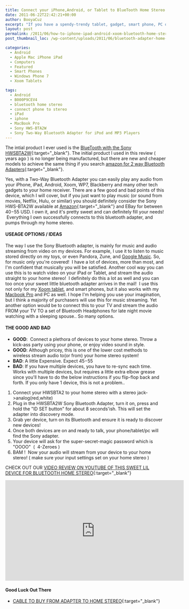 ```yaml
---
title: Connect your iPhone,Android, or Tablet to BlueTooth Home Stereo. Awesome!
date: 2011-06-22T22:42:21+00:00
author: BooyaCuz
excerpt: "If you have a spendy-trendy tablet, gadget, smart phone, PC or Mac you can easily connect it to your home stereo with a 2 way bluetooth adapter."
layout: post
permalink: /2011/06/how-to-iphone-ipad-android-xoom-bluetooth-home-stereo.html
post_thumbnail_loc: /wp-content/uploads/2011/06/bluetooth-adapter-home-stereo-ipad-android.jpg

categories:
  - Android
  - Apple Mac iPhone iPad
  - Computers
  - Featured
  - Smart Phones
  - Windows Phone 7
  - Xoom Tablets

tags:
  - Android
  - B000P9CEV4
  - bluetooth home stereo
  - connect phone to stereo
  - iPad
  - iphone
  - MacBook Pro
  - Sony HWS-BTA2W
  - Sony Two-Way Bluetooth Adapter for iPod and MP3 Players
---
```

The intial product I ever used is the [BlueTooth with the Sony HWSBTA2W](http://amzn.to/2su1Mgu){:target="_blank"}.  The initial product I used in this review ( years ago ) is no longer being manufactured, but there are new and cheaper models to achieve the same thing if you search [amazon for 2 way Bluetooth Adapters](http://amzn.to/2qOsOxw){:target="_blank"}.

Yes, with a Two-Way Bluetooth Adapter you can easily play any audio from your iPhone, iPad, Android, Xoom, WP7, Blackberry and many other tech gadgets to your home receiver. There are a few good and bad points of this device, which I will cover, but if you just want to play music (or sound from movies, Netflix, Hulu, or similar) you should definitely consider the Sony HWS-BTA2W available at [Amazon](http://amzn.to/2qOsOxw){:target="_blank"} and EBay for between $40-$55 USD. I own it, and it's pretty sweet and can definitely fill your needs!  Everything I own successfully connects to this bluetooth adapter, and pumps through my home stereo.

#### USEAGE OPTIONS / IDEAS

The way I use the Sony Bluetooth adapter, is mainly for music and audio streaming from video on my devices. For example, I use it to listen to music stored directly on my toys, or even Pandora, Zune, and <a title="My Experience with Google Music Beta for Android" href="/2011/05/my-experience-with-google-music-beta-for-android.html" target="_blank">Google Music</a>. So, for music only you're covered!  I have a lot of devices, more than most, and I'm confident that musically you will be satisfied. Another cool way you can use this is to watch video on your iPad or Tablet, and stream the audio straight to your home stereo!  I definitely do this a lot as well and you can too once your sweet little bluetooth adapter arrives in the mail!  I use this not only for my <a title="Sweet Xoom Articles" href="/category/xoom-tablets" target="_blank">Xoom tablet</a>, and smart phones, but it also works with my <a title="Must Have Accessories MacBook Pro: HDMI Out to Samsung TV" href="/2011/05/must-have-accessories-macbook-pro-hdmi-out-to-samsung-tv.html" target="_blank">Macbook Pro</a> and PC as well. I hope I'm helping you use your imagination, but I think a majority of purchasers will use this for music streaming.  Yet another option would be to connect this to your TV and stream the audio FROM your TV TO a set of Bluetooth Headphones for late night movie watching with a sleeping spouse.. So many options.

#### THE GOOD AND BAD

* __GOOD__:  Connect a plethora of devices to your home stereo. Throw a kick-ass party using your phone, or enjoy video sound in style.
* __GOOD__: Although pricey, this is one of the lower cost methods to wireless stream audio to(or from) your home stereo system!
* __BAD__: A little Expensive. Expect $45-$55
* __BAD__: If you have multiple devices, you have to re-sync each time. Works with multiple devices, but requires a little extra elbow grease since you'll have to do the below instructions if you flip-flop back and forth. If you only have 1 device, this is not a problem..

1. Connect your HWSBTA2 to your home stereo with a stereo jack->analog(red,white)
2. Plug in the HWSBTA2W Sony Bluetooth Adapter, turn it on, press and hold the "ID SET button" for about 8 seconds'ish. This will set the adapter into discovery mode.
3. Grab yer device, turn on its Bluetooth and ensure it is ready to discover new devices!
4. Once both devices are on and ready to talk, your phone/tablet/pc will find the Sony adapter.
5. Your device will ask for the super-secret-magic password which is "OOOO"  (  4-Zeroes )
6. BAM !  Now your audio will stream from your device to your home stereo! ( make sure your input settings set on your home stereo )

CHECK OUT OUR [VIDEO REVIEW ON YOUTUBE OF THIS SWEET LIL DEVICE FOR BLUETOOTH HOME STEREO](https://www.youtube.com/watch?v=eeH5iGvNBMw){:target="_blank"}
<iframe width="560" height="315" src="https://www.youtube.com/embed/eeH5iGvNBMw" frameborder="0" allowfullscreen></iframe>

#### Good Luck Out There
* [CABLE TO BUY FROM ADAPTER TO HOME STEREO](http://amzn.to/2stTS6v){:target="_blank"}
